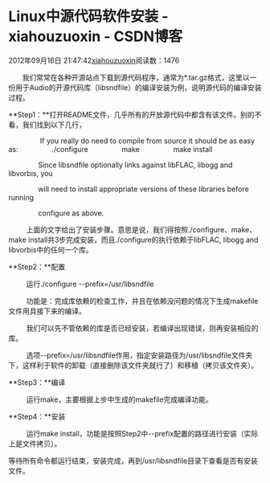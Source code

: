 # Linux中源代码软件安装 - xiahouzuoxin - CSDN博客





2012年09月16日 21:47:42[xiahouzuoxin](https://me.csdn.net/xiahouzuoxin)阅读数：1476








       我们常常在各种开源站点下载到源代码程序，通常为*.tar.gz格式，这里以一份用于Audio的开源代码库（libsndfile）的编译安装为例，说明源代码的编译安装过程。

**Step1：**打开README文件，几乎所有的开放源代码中都含有该文件。别的不看，我们找到以下几行，

                If you really do need to compile from source it should be as easy as:
                ./configure
                make
                make install




               Since libsndfile optionally links against libFLAC, libogg and libvorbis, you

               will need to install appropriate versions of these libraries before running

               configure as above.


         上面的文字给出了安装步骤。意思是说，我们得按照./configure、make、make install共3步完成安装，而且./configure的执行依赖于libFLAC, libogg and libvorbis中的任何一个库。

**Step2：**配置

         运行./configure --prefix=/usr/libsndfile

         功能是：完成库依赖的检查工作，并且在依赖没问题的情况下生成makefile文件用具接下来的编译。

         我们可以先不管依赖的库是否已经安装，若编译出现错误，则再安装相应的库。

         选项--prefix=/usr/libsndfile作用，指定安装路径为/usr/libsndfile文件夹下，这样利于软件的卸载（直接删除该文件夹就行了）和移植（拷贝该文件夹）。

**Step3：**编译

         运行make，主要根据上步中生成的makefile完成编译功能。

**Step4：**安装

         运行make install，功能是按照Step2中--prefix配置的路径进行安装（实际上是文件拷贝）。




等待所有命令都运行结束，安装完成，再到/usr/libsndfile目录下查看是否有安装文件。















